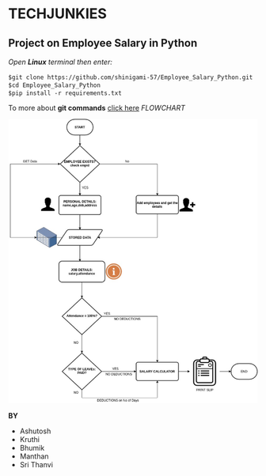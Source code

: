 #                                                                TECHJUNKIES

## Project on Employee Salary in Python 

*Open **Linux** terminal then enter:*

```
$git clone https://github.com/shinigami-57/Employee_Salary_Python.git
$cd Employee_Salary_Python
$pip install -r requirements.txt
```
To more about **git commands** [click here](http://guides.beanstalkapp.com/version-control/common-git-commands.html)
*FLOWCHART*

![--FLOWCHART--](https://github.com/shinigami-57/Employee_Salary_Python/blob/master/ProjectFlow.jpeg)

**BY**
- Ashutosh
- Kruthi
- Bhumik
- Manthan
- Sri Thanvi

